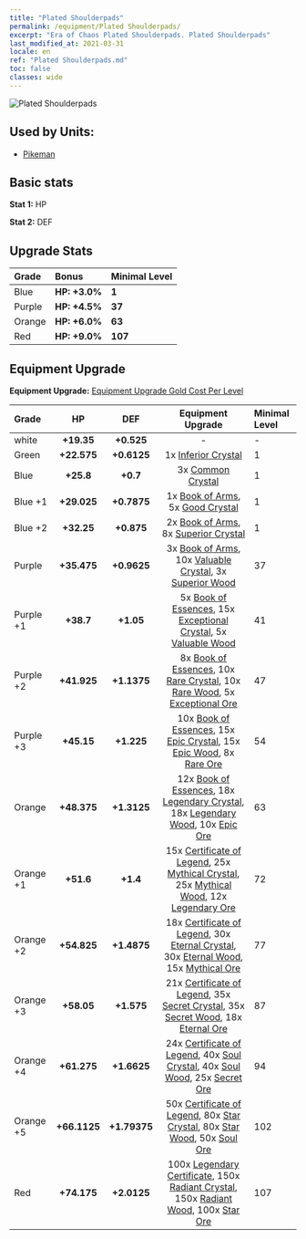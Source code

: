 ```yaml
---
title: "Plated Shoulderpads"
permalink: /equipment/Plated Shoulderpads/
excerpt: "Era of Chaos Plated Shoulderpads. Plated Shoulderpads"
last_modified_at: 2021-03-31
locale: en
ref: "Plated Shoulderpads.md"
toc: false
classes: wide
---
```


  ![Plated Shoulderpads](/images/e/e_1014.png)

## Used by Units:

* [Pikeman](/units/Pikeman/) 


## Basic stats
 **Stat 1:** HP

 **Stat 2:** DEF

## Upgrade Stats

  |     Grade    |   Bonus | Minimal Level | 
  |:-------------|:--------|:--------------| 
  | Blue | **HP: +3.0%** | **1** | 
  | Purple | **HP: +4.5%** | **37** | 
  | Orange | **HP: +6.0%** | **63** | 
  | Red | **HP: +9.0%** | **107** | 


## Equipment Upgrade
 **Equipment Upgrade:** [Equipment Upgrade Gold Cost Per Level](/equipment/EquipmentUpgradeCostPerLevel/) 

  |          Grade      | HP | DEF | Equipment Upgrade | Minimal Level |
  |:--------------------|:---------:|:---------:|:----------------:|:--------------|
  | white | **+19.35** | **+0.525** | - | - |
  | Green | **+22.575** | **+0.6125** | 1x [Inferior Crystal](/Items/mat_5/) | 1 |
  | Blue | **+25.8** | **+0.7** | 3x [Common Crystal](/Items/mat_11/) | 1 |
  | Blue +1 | **+29.025** | **+0.7875** | 1x [Book of Arms](/Items/mat_18/), 5x [Good Crystal](/Items/mat_17/) | 1 |
  | Blue +2 | **+32.25** | **+0.875** | 2x [Book of Arms](/Items/mat_25/), 8x [Superior Crystal](/Items/mat_24/) | 1 |
  | Purple | **+35.475** | **+0.9625** | 3x [Book of Arms](/Items/mat_32/), 10x [Valuable Crystal](/Items/mat_31/), 3x [Superior Wood](/Items/mat_20/) | 37 |
  | Purple +1 | **+38.7** | **+1.05** | 5x [Book of Essences](/Items/mat_39/), 15x [Exceptional Crystal](/Items/mat_38/), 5x [Valuable Wood](/Items/mat_27/) | 41 |
  | Purple +2 | **+41.925** | **+1.1375** | 8x [Book of Essences](/Items/mat_46/), 10x [Rare Crystal](/Items/mat_45/), 10x [Rare Wood](/Items/mat_41/), 5x [Exceptional Ore](/Items/mat_33/) | 47 |
  | Purple +3 | **+45.15** | **+1.225** | 10x [Book of Essences](/Items/mat_53/), 15x [Epic Crystal](/Items/mat_52/), 15x [Epic Wood](/Items/mat_48/), 8x [Rare Ore](/Items/mat_40/) | 54 |
  | Orange | **+48.375** | **+1.3125** | 12x [Book of Essences](/Items/mat_60/), 18x [Legendary Crystal](/Items/mat_59/), 18x [Legendary Wood](/Items/mat_55/), 10x [Epic Ore](/Items/mat_47/) | 63 |
  | Orange +1 | **+51.6** | **+1.4** | 15x [Certificate of Legend](/Items/mat_67/), 25x [Mythical Crystal](/Items/mat_66/), 25x [Mythical Wood](/Items/mat_62/), 12x [Legendary Ore](/Items/mat_54/) | 72 |
  | Orange +2 | **+54.825** | **+1.4875** | 18x [Certificate of Legend](/Items/mat_74/), 30x [Eternal Crystal](/Items/mat_73/), 30x [Eternal Wood](/Items/mat_69/), 15x [Mythical Ore](/Items/mat_61/) | 77 |
  | Orange +3 | **+58.05** | **+1.575** | 21x [Certificate of Legend](/Items/mat_81/), 35x [Secret Crystal](/Items/mat_80/), 35x [Secret Wood](/Items/mat_76/), 18x [Eternal Ore](/Items/mat_68/) | 87 |
  | Orange +4 | **+61.275** | **+1.6625** | 24x [Certificate of Legend](/Items/mat_88/), 40x [Soul Crystal](/Items/mat_87/), 40x [Soul Wood](/Items/mat_83/), 25x [Secret Ore](/Items/mat_75/) | 94 |
  | Orange +5 | **+66.1125** | **+1.79375** | 50x [Certificate of Legend](/Items/mat_95/), 80x [Star Crystal](/Items/mat_94/), 80x [Star Wood](/Items/mat_90/), 50x [Soul Ore](/Items/mat_82/) | 102 |
  | Red | **+74.175** | **+2.0125** | 100x [Legendary Certificate](/Items/mat_102/), 150x [Radiant Crystal](/Items/mat_101/), 150x [Radiant Wood](/Items/mat_97/), 100x [Star Ore](/Items/mat_89/) | 107 |

